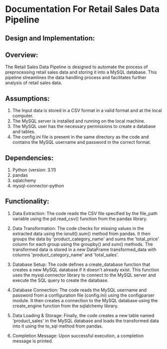# Documentation For Retail Sales Data Pipeline

## Design and Implementation:


## Overview:

The Retail Sales Data Pipeline is designed to automate the process of preprocessing retail sales data and storing it into a MySQL database. This pipeline streamlines the data handling process and facilitates further analysis of retail sales data.


## Assumptions:

1. The Input data is stored in a CSV format in a valid format and at the local computer.
2. The MySQL server is installed and running on the local machine.
3. The MySQL user has the necessary permissions to create a database and tables.
4. The config.ini file is present in the same directory as the code and contains the MySQL username and password in the correct format.


## Dependencies:

1. Python (version: 3.11)
2. pandas
3. sqlalchemy
4. mysql-connector-python


## Functionality:

1. Data Extraction:
    The code reads the CSV file specified by the file_path variable using the pd.read_csv() function from the pandas library.

2. Data Transformation:
    The code checks for missing values in the extracted data using the isnull().sum() method from pandas. It then groups the data by 'product_category_name' and sums the 'total_price' column for each group using the groupby() and sum() methods. The transformed data is stored in a new DataFrame transformed_data with columns 'product_category_name' and 'total_sales'.

3. Database Setup: 
    The code defines a create_database function that creates a new MySQL database if it doesn't already exist. This function uses the mysql.connector library to connect to the MySQL server and execute the SQL query to create the database.

4. Database Connection: 
    The code reads the MySQL username and password from a configuration file (config.ini) using the configparser module. It then creates a connection to the MySQL database using the create_engine function from the sqlalchemy library.

5. Data Loading & Storage: 
    Finally, the code creates a new table named 'product_sales' in the MySQL database and loads the transformed data into it using the to_sql method from pandas.

6. Completion Message:
    Upon successful execution, a completion message is printed.

